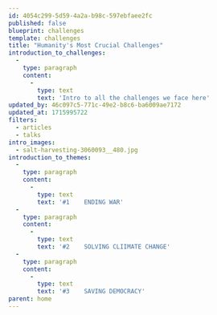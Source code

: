 ```yaml
---
id: 4054c299-5d59-4a2a-b98c-597ebfaee2fc
published: false
blueprint: challenges
template: challenges
title: "Humanity's Most Crucial Challenges"
introduction_to_challenges:
  -
    type: paragraph
    content:
      -
        type: text
        text: 'Intro to all the challenges we face here'
updated_by: 46c097c5-771c-49e2-b8c6-ba6009ae7172
updated_at: 1715995722
filters:
  - articles
  - talks
intro_images:
  - salt-harvesting-3060093__480.jpg
introduction_to_themes:
  -
    type: paragraph
    content:
      -
        type: text
        text: '#1    ENDING WAR'
  -
    type: paragraph
    content:
      -
        type: text
        text: '#2    SOLVING CLIIMATE CHANGE'
  -
    type: paragraph
    content:
      -
        type: text
        text: '#3    SAVING DEMOCRACY'
parent: home
---
```

